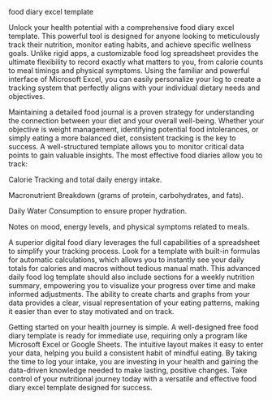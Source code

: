 food diary excel template


Unlock your health potential with a comprehensive food diary excel template. This powerful tool is designed for anyone looking to meticulously track their nutrition, monitor eating habits, and achieve specific wellness goals. Unlike rigid apps, a customizable food log spreadsheet provides the ultimate flexibility to record exactly what matters to you, from calorie counts to meal timings and physical symptoms. Using the familiar and powerful interface of Microsoft Excel, you can easily personalize your log to create a tracking system that perfectly aligns with your individual dietary needs and objectives.



Maintaining a detailed food journal is a proven strategy for understanding the connection between your diet and your overall well-being. Whether your objective is weight management, identifying potential food intolerances, or simply eating a more balanced diet, consistent tracking is the key to success. A well-structured template allows you to monitor critical data points to gain valuable insights. The most effective food diaries allow you to track:



  
Calorie Tracking and total daily energy intake.

  
Macronutrient Breakdown (grams of protein, carbohydrates, and fats).

  
Daily Water Consumption to ensure proper hydration.

  
Notes on mood, energy levels, and physical symptoms related to meals.





A superior digital food diary leverages the full capabilities of a spreadsheet to simplify your tracking process. Look for a template with built-in formulas for automatic calculations, which allows you to instantly see your daily totals for calories and macros without tedious manual math. This advanced daily food log template should also include sections for a weekly nutrition summary, empowering you to visualize your progress over time and make informed adjustments. The ability to create charts and graphs from your data provides a clear, visual representation of your eating patterns, making it easier than ever to stay motivated and on track.



Getting started on your health journey is simple. A well-designed free food diary template is ready for immediate use, requiring only a program like Microsoft Excel or Google Sheets. The intuitive layout makes it easy to enter your data, helping you build a consistent habit of mindful eating. By taking the time to log your intake, you are investing in your health and gaining the data-driven knowledge needed to make lasting, positive changes. Take control of your nutritional journey today with a versatile and effective food diary excel template designed for success.
